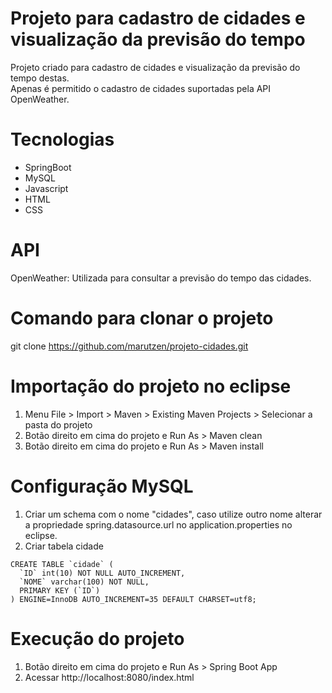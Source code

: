 # Projeto para cadastro de cidades e visualização da previsão do tempo
Projeto criado para cadastro de cidades e visualização da previsão do tempo destas. <br>
Apenas é permitido o cadastro de cidades suportadas pela API OpenWeather.

# Tecnologias
 - SpringBoot
 - MySQL
 - Javascript
 - HTML
 - CSS

# API
OpenWeather: Utilizada para consultar a previsão do tempo das cidades.

# Comando para clonar o projeto
git clone https://github.com/marutzen/projeto-cidades.git

# Importação do projeto no eclipse
1. Menu File > Import > Maven > Existing Maven Projects > Selecionar a pasta do projeto
2. Botão direito em cima do projeto e Run As > Maven clean
3. Botão direito em cima do projeto e Run As > Maven install

# Configuração MySQL
1. Criar um schema com o nome "cidades", caso utilize outro nome alterar a propriedade spring.datasource.url no application.properties no eclipse.
2. Criar tabela cidade

```
CREATE TABLE `cidade` (
  `ID` int(10) NOT NULL AUTO_INCREMENT,
  `NOME` varchar(100) NOT NULL,
  PRIMARY KEY (`ID`)
) ENGINE=InnoDB AUTO_INCREMENT=35 DEFAULT CHARSET=utf8;
```

# Execução do projeto
1. Botão direito em cima do projeto e Run As > Spring Boot App
2. Acessar http://localhost:8080/index.html

